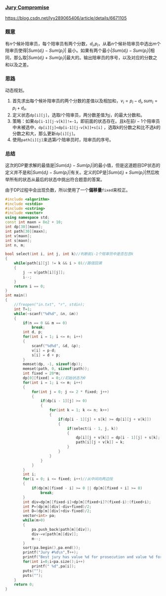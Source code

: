 ### [Jury Compromise](https://vjudge.net/problem/POJ-1015)

https://blog.csdn.net/lyy289065406/article/details/6671105

### 题意

有$n$个候补陪审员，每个陪审员有两个分数，$d_i$,$p_i$，从着$n$个候补陪审员中选出$m$个陪审员使得$|Sum(d_i)-Sum(p_i)|$ 最小。如果有两个最小$|Sum(d_i)-Sum(p_i)|$相同，那么取$|Sum(d_i)+Sum(p_i)|$最大的。输出陪审员的序号，以及对应的分数之和以及之差。

### 思路

动态规划。

1. 首先求出每个候补陪审员的两个分数的差值以及相加和，$v_i=p_i-d_i,sum_i=p_i+d_i$。
2. 定义状态`dp[i][j]`，选取$i$个陪审员，两分数差值为$j$，的最大分数和。
3. 策略：如果`dp[i-1][j-v[k]]!=-1`，即前面的状态存在。且k在前$i-1$个陪审员中未被选中，`dp[i][j]<dp[i-1][j-v[k]]+s[i]` ，选取$k$的分数之和比不选$k$的分数之和大，那么更新`dp[i][j]`。
4. 使用`path[i][j]`来选第$i$个陪审员时，陪审员的序号。

### 总结

这次的DP要求解的最值是$|Sum(d_i)-Sum(p_i)|$的最小值，但是这道题目DP状态的定义并不是和$|Sum(d_i)-Sum(p_i)|$有关。定义的DP是$|Sum(d_i)+Sum(p_i)|$然后枚举所有的状态从最后的状态中挑出符合题意的答案。

由于DP过程中会出现负数，所以使用了一个**偏移量**`fixed`来校正。

```cpp
#include <algorithm>
#include <cstdio>
#include <cstring>
#include <vector>
using namespace std;
const int maxn = 8e2 + 10;
int dp[30][maxn];
int path[30][maxn];
int v[maxn];
int s[maxn];
int n, m;

bool select(int i, int j, int k)//判断前i-1个陪审员中是否包含k
{
    while(path[i][j] != k && i > 0)//路径回溯
    {
        j -= v[path[i][j]];
        i--;
    }
    return i == 0;
}
int main()
{
    //freopen("in.txt", "r", stdin);
    int T=1;
    while(~scanf("%d%d", &n, &m))
    {
        if(n == 0 && m == 0)
            break;
        int d, p;
        for(int i = 1; i <= n; i++)
        {
            scanf("%d%d", &d, &p);
            v[i] = p-d;
            s[i] = d + p;
        }
        memset(dp, -1, sizeof(dp));
        memset(path, 0, sizeof(path));
        int fixed = 20*m;
        dp[0][fixed] = 0;//初始状态为0
        for(int i = 1; i <= m; i++)
        {
            for(int j = 0; j <= 2 * fixed; j++)
            {
                if(dp[i - 1][j] >= 0)
                {
                    for(int k = 1; k <= n; k++)
                    {
                        if(dp[i - 1][j] + s[k] >= dp[i][j + v[k]])
                        {
                            if(select(i - 1, j, k))
                            {
                                dp[i][j + v[k]] = dp[i - 1][j] + s[k];
                                path[i][j + v[k]] = k;
                            }
                        }
                    }
                }
            }
        }
        int i;
        for(i = 0; i <= fixed; i++)//从中间向两边找
        {
            if(dp[m][fixed - i] >= 0 || dp[m][fixed + i] >= 0)
                break;
        }
        int div=dp[m][fixed-i]>dp[m][fixed+i]?(fixed-i):(fixed+i);
        int P=(dp[m][div]-div+fixed)/2;
        int D=(dp[m][div]+div-fixed)/2;
        vector<int> pa;
        while(m>0)
        {
            pa.push_back(path[m][div]);
            div-=v[path[m][div]];
            m--;
        }
        sort(pa.begin(),pa.end());
        printf("Jury #%d\n",T++);
        printf("Best jury has value %d for prosecution and value %d for defence:\n",P,D);
        for(int i=0;i<pa.size();i++)
            printf(" %d",pa[i]);
        puts("");
        puts("");
    }
    return 0;
}
```

